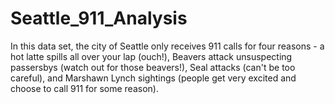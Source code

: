 # Seattle_911_Analysis
In this data set, the city of Seattle only receives 911 calls for four reasons - a hot latte spills all over your lap (ouch!), Beavers attack unsuspecting passersbys (watch out for those beavers!), Seal attacks (can't be too careful), and Marshawn Lynch sightings (people get very excited and choose to call 911 for some reason).
